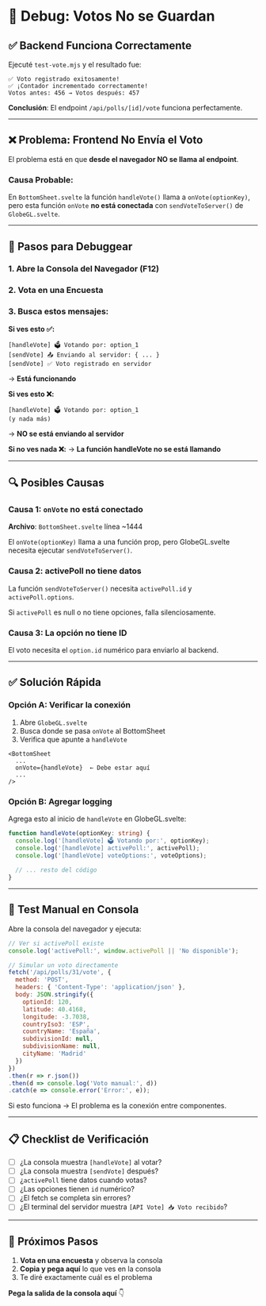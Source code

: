 # 🐛 Debug: Votos No se Guardan

## ✅ Backend Funciona Correctamente

Ejecuté `test-vote.mjs` y el resultado fue:
```
✅ Voto registrado exitosamente!
✅ ¡Contador incrementado correctamente!
Votos antes: 456 → Votos después: 457
```

**Conclusión**: El endpoint `/api/polls/[id]/vote` funciona perfectamente.

---

## ❌ Problema: Frontend No Envía el Voto

El problema está en que **desde el navegador NO se llama al endpoint**.

### Causa Probable:

En `BottomSheet.svelte` la función `handleVote()` llama a `onVote(optionKey)`, pero esta función `onVote` **no está conectada** con `sendVoteToServer()` de `GlobeGL.svelte`.

---

## 🔧 Pasos para Debuggear

### 1. Abre la Consola del Navegador (F12)

### 2. Vota en una Encuesta

### 3. Busca estos mensajes:

**Si ves esto ✅:**
```
[handleVote] 🗳️ Votando por: option_1
[sendVote] 📤 Enviando al servidor: { ... }
[sendVote] ✅ Voto registrado en servidor
```
→ **Está funcionando**

**Si ves esto ❌:**
```
[handleVote] 🗳️ Votando por: option_1
(y nada más)
```
→ **NO se está enviando al servidor**

**Si no ves nada ❌:**
→ **La función handleVote no se está llamando**

---

## 🔍 Posibles Causas

### Causa 1: `onVote` no está conectado
**Archivo**: `BottomSheet.svelte` línea ~1444

El `onVote(optionKey)` llama a una función prop, pero GlobeGL.svelte necesita ejecutar `sendVoteToServer()`.

### Causa 2: activePoll no tiene datos
La función `sendVoteToServer()` necesita `activePoll.id` y `activePoll.options`.

Si `activePoll` es null o no tiene opciones, falla silenciosamente.

### Causa 3: La opción no tiene ID
El voto necesita el `option.id` numérico para enviarlo al backend.

---

## ✅ Solución Rápida

### Opción A: Verificar la conexión

1. Abre `GlobeGL.svelte`
2. Busca donde se pasa `onVote` al BottomSheet
3. Verifica que apunte a `handleVote`

```svelte
<BottomSheet
  ...
  onVote={handleVote}  ← Debe estar aquí
  ...
/>
```

### Opción B: Agregar logging

Agrega esto al inicio de `handleVote` en GlobeGL.svelte:

```typescript
function handleVote(optionKey: string) {
  console.log('[handleVote] 🗳️ Votando por:', optionKey);
  console.log('[handleVote] activePoll:', activePoll);
  console.log('[handleVote] voteOptions:', voteOptions);
  
  // ... resto del código
}
```

---

## 🧪 Test Manual en Consola

Abre la consola del navegador y ejecuta:

```javascript
// Ver si activePoll existe
console.log('activePoll:', window.activePoll || 'No disponible');

// Simular un voto directamente
fetch('/api/polls/31/vote', {
  method: 'POST',
  headers: { 'Content-Type': 'application/json' },
  body: JSON.stringify({
    optionId: 120,
    latitude: 40.4168,
    longitude: -3.7038,
    countryIso3: 'ESP',
    countryName: 'España',
    subdivisionId: null,
    subdivisionName: null,
    cityName: 'Madrid'
  })
})
.then(r => r.json())
.then(d => console.log('Voto manual:', d))
.catch(e => console.error('Error:', e));
```

Si esto funciona → El problema es la conexión entre componentes.

---

## 📋 Checklist de Verificación

- [ ] ¿La consola muestra `[handleVote]` al votar?
- [ ] ¿La consola muestra `[sendVote]` después?
- [ ] ¿`activePoll` tiene datos cuando votas?
- [ ] ¿Las opciones tienen `id` numérico?
- [ ] ¿El fetch se completa sin errores?
- [ ] ¿El terminal del servidor muestra `[API Vote] 📥 Voto recibido`?

---

## 🎯 Próximos Pasos

1. **Vota en una encuesta** y observa la consola
2. **Copia y pega aquí** lo que ves en la consola
3. Te diré exactamente cuál es el problema

**Pega la salida de la consola aquí** 👇
